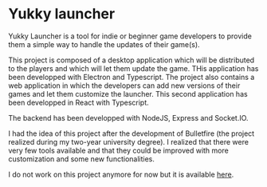 # Yukky launcher

Yukky Launcher is a tool for indie or beginner game developers to provide them a simple way to handle the updates of their game(s).

This project is composed of a desktop application which will be distributed to the players and which will let them update the game. THis application has been developped with Electron and Typescript.
The project also contains a web application in which the developers can add new versions of their games and let them customize the launcher. This second application has been developped in React with Typescript.

The backend has been developped with NodeJS, Express and Socket.IO.

I had the idea of this project after the development of Bulletfire (the project realized during my two-year university degree). I realized that there were very few tools available and that they could be improved with more customization and some new functionalities.

I do not work on this project anymore for now but it is available [here](https://launcher.yukkyapp.com).
